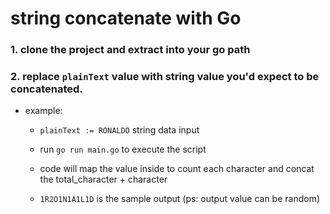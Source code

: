 # string concatenate with Go

### 1. clone the project and extract into your go path

### 2. replace ```plainText``` value with string value you'd expect to be concatenated.
   
-   example:
    - ```plainText := RONALDO``` string data input

    - run ```go run main.go``` to execute the script
        
    - code will map the value inside to count each character and concat the total_character + character
        
    - ```1R2O1N1A1L1D``` is the sample output (ps: output value can be random)


